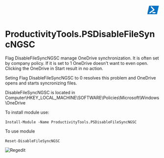 <p align="right" width="100px">
  <a href="https://www.powershellgallery.com/packages/ProductivityTools.PSGetDateName/">
    <img src="https://github.com/pwujczyk/ProductivityTools.PSDisableFileSyncNGSC/blob/media/Powershell40px.png" />
  </a>
</p>

# ProductivityTools.PSDisableFileSyncNGSC


Flag DisableFileSyncNGSC manage OneDrive synchronization. It is often set by company policy. 
If it is set to 1 OneDrive doesn't want to even open. Clicking the OneDrive in Start result in no action.

Seting Flag DisableFileSyncNGSC to 0 resolves this problem and OneDrive opens and starts syncronizing files. 

DisableFileSyncNGSC is located in Computer\HKEY_LOCAL_MACHINE\SOFTWARE\Policies\Microsoft\Windows\OneDrive

To install module use:

```Install-Module -Name ProductivityTools.PSDisableFileSyncNGSC```

To use module 

```Reset-DisableFileSyncNGSC```

![Regedit](https://github.com/pwujczyk/ProductivityTools.PSDisableFileSyncNGSC/blob/media/Rejestr.png)
